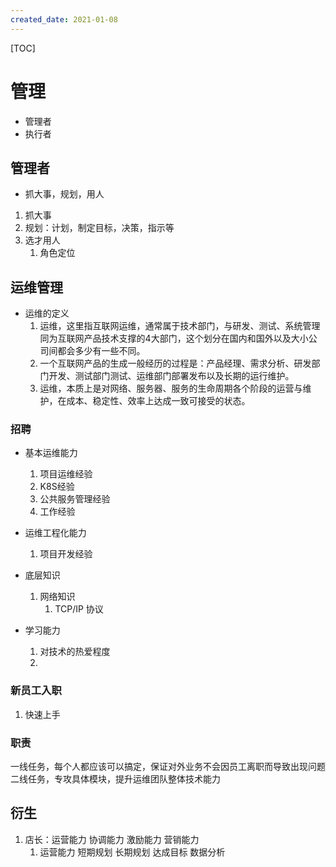 ```yaml
---
created_date: 2021-01-08
---
```


[TOC]

# 管理

- 管理者
- 执行者

## 管理者

- 抓大事，规划，用人

1. 抓大事
2. 规划：计划，制定目标，决策，指示等
3. 选才用人
   1. 角色定位

## 运维管理

- 运维的定义
  1. 运维，这里指互联网运维，通常属于技术部门，与研发、测试、系统管理同为互联网产品技术支撑的4大部门，这个划分在国内和国外以及大小公司间都会多少有一些不同。
  2. 一个互联网产品的生成一般经历的过程是：产品经理、需求分析、研发部门开发、测试部门测试、运维部门部署发布以及长期的运行维护。
  3. 运维，本质上是对网络、服务器、服务的生命周期各个阶段的运营与维护，在成本、稳定性、效率上达成一致可接受的状态。

### 招聘

- 基本运维能力

  1. 项目运维经验
  2. K8S经验
  3. 公共服务管理经验
  4. 工作经验

- 运维工程化能力

  1. 项目开发经验

- 底层知识

  1. 网络知识
     1. TCP/IP 协议

- 学习能力

  1. 对技术的热爱程度
  2.

### 新员工入职

1. 快速上手

### 职责

一线任务，每个人都应该可以搞定，保证对外业务不会因员工离职而导致出现问题
二线任务，专攻具体模块，提升运维团队整体技术能力

## 衍生

1. 店长：运营能力 协调能力 激励能力 营销能力
   1. 运营能力 短期规划 长期规划 达成目标 数据分析
